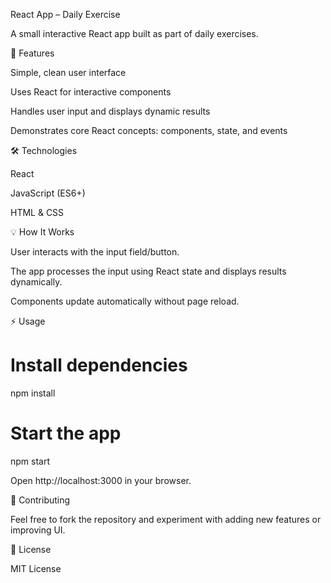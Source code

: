React App – Daily Exercise

A small interactive React app built as part of daily exercises.

🚀 Features

Simple, clean user interface

Uses React for interactive components

Handles user input and displays dynamic results

Demonstrates core React concepts: components, state, and events

🛠️ Technologies

React

JavaScript (ES6+)

HTML & CSS

💡 How It Works

User interacts with the input field/button.

The app processes the input using React state and displays results dynamically.

Components update automatically without page reload.


⚡ Usage
# Install dependencies
npm install

# Start the app
npm start


Open http://localhost:3000 in your browser.

🤝 Contributing

Feel free to fork the repository and experiment with adding new features or improving UI.

📄 License

MIT License
